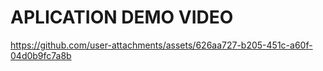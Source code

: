 # APLICATION DEMO VIDEO

https://github.com/user-attachments/assets/626aa727-b205-451c-a60f-04d0b9fc7a8b
